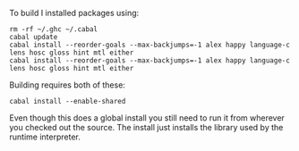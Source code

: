 To build I installed packages using:

    rm -rf ~/.ghc ~/.cabal
    cabal update
    cabal install --reorder-goals --max-backjumps=-1 alex happy language-c lens hosc gloss hint mtl either
    cabal install --reorder-goals --max-backjumps=-1 alex happy language-c lens hosc gloss hint mtl either

Building requires both of these:

    cabal install --enable-shared

Even though this does a global install you still need to run it from wherever you checked out the source. The install just installs the library used by the runtime interpreter.
